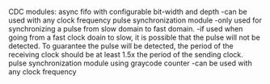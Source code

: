 CDC modules:
async fifo with configurable bit-width and depth
  -can be used with any clock frequency
pulse synchronization module
  -only used for synchronizing a pulse from slow domain to fast domain.
  -if used when going from a fast clock doain to slow, it is possible that the pulse will not be detected. To guarantee the pulse will be detected, the period of the receiving clock
  should be at least 1.5x the period of the sending clock.
pulse synchronization module using graycode counter
  -can be used with any clock frequency
